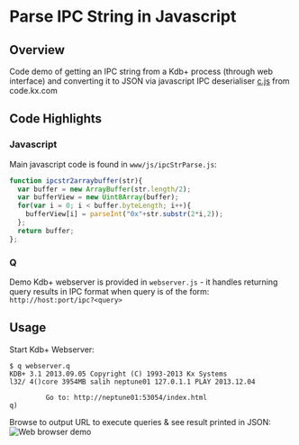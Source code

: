 # Parse IPC String in Javascript

## Overview
Code demo of getting an IPC string from a Kdb+ process (through web interface) and converting it to JSON via javascript IPC deserialiser [c.js](http://kx.com/q/c/c.js) from code.kx.com

## Code Highlights

### Javascript
Main javascript code is found in `www/js/ipcStrParse.js`:
```javascript
function ipcstr2arraybuffer(str){
  var buffer = new ArrayBuffer(str.length/2);
  var bufferView = new Uint8Array(buffer);
  for(var i = 0; i < buffer.byteLength; i++){
    bufferView[i] = parseInt("0x"+str.substr(2*i,2));
  };
  return buffer;
};
```
### Q
Demo Kdb+ webserver is provided in `webserver.js` - it handles returning query results in IPC format when query is of the form: `http://host:port/ipc?<query>`

## Usage

Start Kdb+ Webserver:
```
$ q webserver.q
KDB+ 3.1 2013.09.05 Copyright (C) 1993-2013 Kx Systems
l32/ 4()core 3954MB salih neptune01 127.0.1.1 PLAY 2013.12.04

         Go to: http://neptune01:53054/index.html
q)
```

Browse to output URL to execute queries & see result printed in JSON:
![Web browser demo](/demo.png)
